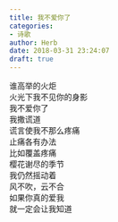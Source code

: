 ```yaml
---  
title: 我不爱你了  
categories:  
- 诗歌  
author: Herb  
date: 2018-03-31 23:24:07  
draft: true
---  
```

谁高举的火炬  
火光下我不见你的身影  
我不爱你了  
我撒谎道    
谎言使我不那么疼痛  
止痛各有办法  
比如覆盖疼痛    
樱花谢尽的季节  
我仍然摇动着  
风不吹，云不合    
如果你真的爱我  
就一定会让我知道